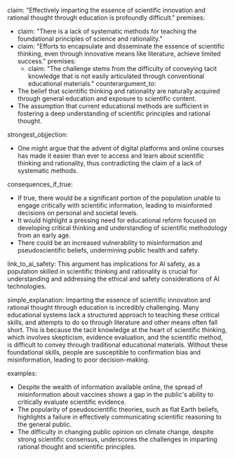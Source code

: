 claim: "Effectively imparting the essence of scientific innovation and rational thought through education is profoundly difficult."
premises:
  - claim: "There is a lack of systematic methods for teaching the foundational principles of science and rationality."
  - claim: "Efforts to encapsulate and disseminate the essence of scientific thinking, even through innovative means like literature, achieve limited success."
    premises:
      - claim: "The challenge stems from the difficulty of conveying tacit knowledge that is not easily articulated through conventional educational materials."
counterargument_to:
  - The belief that scientific thinking and rationality are naturally acquired through general education and exposure to scientific content.
  - The assumption that current educational methods are sufficient in fostering a deep understanding of scientific principles and rational thought.

strongest_objjection:
  - One might argue that the advent of digital platforms and online courses has made it easier than ever to access and learn about scientific thinking and rationality, thus contradicting the claim of a lack of systematic methods.

consequences_if_true:
  - If true, there would be a significant portion of the population unable to engage critically with scientific information, leading to misinformed decisions on personal and societal levels.
  - It would highlight a pressing need for educational reform focused on developing critical thinking and understanding of scientific methodology from an early age.
  - There could be an increased vulnerability to misinformation and pseudoscientific beliefs, undermining public health and safety.

link_to_ai_safety: This argument has implications for AI safety, as a population skilled in scientific thinking and rationality is crucial for understanding and addressing the ethical and safety considerations of AI technologies.

simple_explanation:
Imparting the essence of scientific innovation and rational thought through education is incredibly challenging. Many educational systems lack a structured approach to teaching these critical skills, and attempts to do so through literature and other means often fall short. This is because the tacit knowledge at the heart of scientific thinking, which involves skepticism, evidence evaluation, and the scientific method, is difficult to convey through traditional educational materials. Without these foundational skills, people are susceptible to confirmation bias and misinformation, leading to poor decision-making.

examples:
  - Despite the wealth of information available online, the spread of misinformation about vaccines shows a gap in the public's ability to critically evaluate scientific evidence.
  - The popularity of pseudoscientific theories, such as flat Earth beliefs, highlights a failure in effectively communicating scientific reasoning to the general public.
  - The difficulty in changing public opinion on climate change, despite strong scientific consensus, underscores the challenges in imparting rational thought and scientific principles.